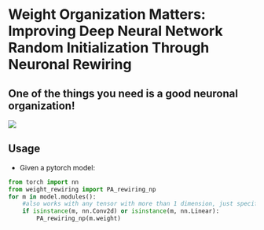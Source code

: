 # Weight Organization Matters: Improving Deep Neural Network Random Initialization Through Neuronal Rewiring

## One of the things you need is a good neuronal organization!

![](https://github.com/scabini/network_science_weights/blob/main/rewiring_video.gif)



## Usage

- Given a pytorch model:

```python
from torch import nn
from weight_rewiring import PA_rewiring_np
for m in model.modules():
    #also works with any tensor with more than 1 dimension, just specify it here
    if isinstance(m, nn.Conv2d) or isinstance(m, nn.Linear):
        PA_rewiring_np(m.weight)
```

